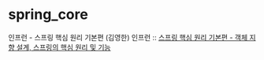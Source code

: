 # spring_core
인프런 - 스프링 핵심 원리 기본편 (김영한)
인프런 :: <a href="https://www.inflearn.com/course/%EC%8A%A4%ED%94%84%EB%A7%81-%ED%95%B5%EC%8B%AC-%EC%9B%90%EB%A6%AC-%EA%B8%B0%EB%B3%B8%ED%8E%B8#description" rel="nofollow">스프링 핵심 원리 기본편 - 객체 지향 설계, 스프링의 핵심 원리 및 기능</a>
